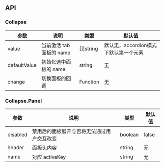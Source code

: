 ## API

### Collapse

| 参数 | 说明 | 类型 | 默认值 |
| --- | --- | --- | --- |
| value | 当前激活 tab 面板的 name | []\|string | 默认无，accordion模式下默认第一个元素 |
| defaultValue | 初始化选中面板的 name | string | 无 |
| change | 切换面板的回调 | Function | 无 |

### Collapse.Panel

| 参数 | 说明 | 类型 | 默认值 |
| --- | --- | --- | --- |
| disabled | 禁用后的面板展开与否将无法通过用户交互改变 | boolean | false |
| header | 面板头内容 | string | 无 |
| name | 对应 activeKey | string | 无 |
